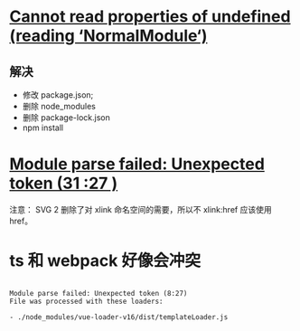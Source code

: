 # [Cannot read properties of undefined (reading ‘NormalModule‘)](https://better.blog.csdn.net/article/details/122687145?spm=1001.2101.3001.6661.1&utm_medium=distribute.pc_relevant_t0.none-task-blog-2%7Edefault%7ECTRLIST%7ERate-1.pc_relevant_antiscanv2&depth_1-utm_source=distribute.pc_relevant_t0.none-task-blog-2%7Edefault%7ECTRLIST%7ERate-1.pc_relevant_antiscanv2&utm_relevant_index=1)

## 解决

- 修改 package.json;
- 删除 node_modules
- 删除 package-lock.json
- npm install

# [Module parse failed: Unexpected token (31 :27 )](https://blog.csdn.net/py_boy/article/details/121576673)

注意： SVG 2 删除了对 xlink 命名空间的需要，所以不 xlink:href 应该使用 href。

# ts 和 webpack 好像会冲突

```

Module parse failed: Unexpected token (8:27)
File was processed with these loaders:

- ./node_modules/vue-loader-v16/dist/templateLoader.js
```
